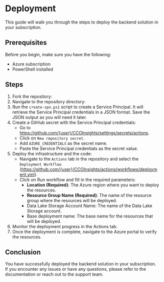 # Deployment

This guide will walk you through the steps to deploy the backend solution in your subscription.

## Prerequisites

Before you begin, make sure you have the following:

- Azure subscription
- PowerShell installed

## Steps

1. Fork the repository:
2. Navigate to the repository directory:
3. Run the `create-spn.ps1` script to create a Service Principal. It will retrieve the Service Principal credentials in a JSON format. Save the JSON output as you will need it later.
4. Create a GitHub secret with the Service Principal credentials:
   - Go to https://github.com/{user}/CCOInsights/settings/secrets/actions.
   - Click on `New repository secret`.
   - Add `AZURE_CREDENTIALS` as the secret name.
   - Paste the Service Principal credentials as the secret value.
5. Deploy the infrastructure and the code:
   - Navigate to the `Actions` tab in the repository and select the `Deployment Workflow` (https://github.com/{user}/CCOInsights/actions/workflows/deployment.yml).
   - Click on Run workflow and fill in the required parameters:
     - **Location (Required)**: The Azure region where you want to deploy the resources.
     - **Resource Group Name (Required)**: The name of the resource group where the resources will be deployed. 
     - Data Lake Storage Account Name: The name of the Data Lake Storage account.
     - Base deployment name: The base name for the resources that will be deployed.
6. Monitor the deployment progress in the Actions tab.
7. Once the deployment is complete, navigate to the Azure portal to verify the resources.

## Conclusion

You have successfully deployed the backend solution in your subscription. If you encounter any issues or have any questions, please refer to the documentation or reach out to the support team.
